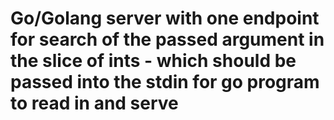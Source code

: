 # Go/Golang server with one endpoint for search of the passed argument in the slice of ints - which should be passed into the stdin for go program to read in and serve